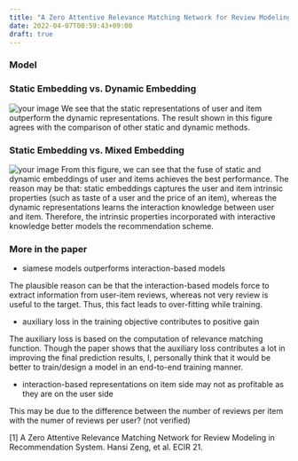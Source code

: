 ```yaml
---
title: "A Zero Attentive Relevance Matching Network for Review Modeling in Recommendation System"
date: 2022-04-07T00:59:43+09:00
draft: true
---
```


### Model 



### Static Embedding vs. Dynamic Embedding

![your image](/images/15.png)
We see that the static representations of user and item outperform the dynamic representations. The result shown in 
this figure agrees with the comparison of other static and dynamic methods. 

### Static Embedding vs. Mixed Embedding

![your image](/images/16.png)
From this figure, we can see that the fuse of static and dynamic embeddings of user 
and items achieves the best performance. The reason may be that: static embeddings captures 
the user and item intrinsic properties (such as taste of a user and the price of an item), whereas
the dynamic representations learns the interaction knowledge between user and item. 
Therefore, the intrinsic properties incorporated with interactive knowledge better
models the recommendation scheme. 

### More in the paper

- siamese models outperforms interaction-based models

The plausible reason can be that the interaction-based models force to extract information from user-item
reviews, whereas not very review is useful to the target. Thus, this fact leads to over-fitting while training. 

- auxiliary loss in the training objective contributes to positive gain

The auxiliary loss is based on the computation of relevance matching function. Though the paper shows that the 
auxiliary loss contributes a lot in improving the final prediction results, I, personally think that
it would be better to train/design a model in an end-to-end training manner. 

- interaction-based representations on item side may not as profitable as they are on the user side

This may be due to the difference between the number of reviews per item with the numer of reviews per user? (not verified)

[1] A Zero Attentive Relevance Matching Network for Review Modeling in Recommendation System. Hansi Zeng, et al. ECIR 21.